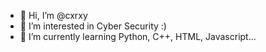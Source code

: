 - 👋 Hi, I’m @cxrxy
- 👀 I’m interested in Cyber Security :)
- 🌱 I’m currently learning Python, C++, HTML, Javascript...

<!---
cxrxy/cxrxy is a ✨ special ✨ repository because its `README.md` (this file) appears on your GitHub profile.
You can click the Preview link to take a look at your changes.
--->
